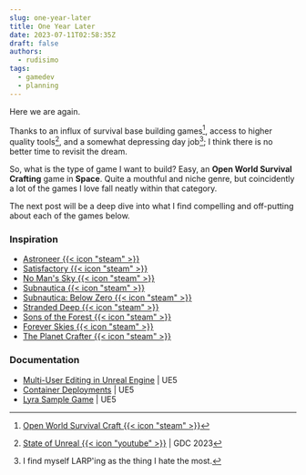 ```yaml
---
slug: one-year-later
title: One Year Later
date: 2023-07-11T02:58:35Z
draft: false
authors:
  - rudisimo
tags:
  - gamedev
  - planning
---
```


Here we are again.

Thanks to an influx of survival base building games[^1], access to higher quality tools[^2], and a somewhat depressing day job[^3]; I think there is no better time to revisit the dream.

So, what is the type of game I want to build? Easy, an **Open World Survival Crafting** game in **Space**. Quite a mouthful and niche genre, but coincidently a lot of the games I love fall neatly within that category.

The next post will be a deep dive into what I find compelling and off-putting about each of the games below.

### Inspiration

- [Astroneer {{< icon "steam" >}}](https://store.steampowered.com/app/361420/ASTRONEER/)
- [Satisfactory {{< icon "steam" >}}](https://store.steampowered.com/app/526870/Satisfactory/)
- [No Man's Sky {{< icon "steam" >}}](https://store.steampowered.com/app/275850/No_Mans_Sky/)
- [Subnautica {{< icon "steam" >}}](https://store.steampowered.com/app/264710/Subnautica/)
- [Subnautica: Below Zero {{< icon "steam" >}}](https://store.steampowered.com/app/848450/Subnautica_Below_Zero/)
- [Stranded Deep {{< icon "steam" >}}](https://store.steampowered.com/app/313120/Stranded_Deep/)
- [Sons of the Forest {{< icon "steam" >}}](https://store.steampowered.com/app/1326470/Sons_Of_The_Forest/)
- [Forever Skies {{< icon "steam" >}}](https://store.steampowered.com/app/1641960/Forever_Skies/)
- [The Planet Crafter {{< icon "steam" >}}](https://store.steampowered.com/app/1284190/The_Planet_Crafter/)

### Documentation

- [Multi-User Editing in Unreal Engine](https://docs.unrealengine.com/5.2/en-US/multi-user-editing-in-unreal-engine/) | UE5
- [Container Deployments](https://docs.unrealengine.com/5.2/en-US/container-deployments-and-images-for-unreal-editor-and-unreal-engine/) | UE5
- [Lyra Sample Game](https://docs.unrealengine.com/5.2/en-US/lyra-sample-game-in-unreal-engine/) | UE5

[^1]: [Open World Survival Craft {{< icon "steam" >}}](https://store.steampowered.com/tags/en/Open%20World%20Survival%20Craft/)
[^2]: [State of Unreal {{< icon "youtube" >}}](https://youtu.be/gcElD8KvDLs) | GDC 2023
[^3]: I find myself LARP'ing as the thing I hate the most.
